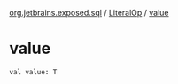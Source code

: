[org.jetbrains.exposed.sql](../index.md) / [LiteralOp](index.md) / [value](.)

# value

`val value: T`